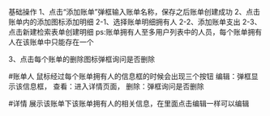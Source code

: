 基础操作
1、点击“添加账单”弹框输入账单名称，保存之后账单创建成功
2、点击账单内的添加图标添加明细
 2-1、选择账单明细拥有人
 2-2、添加账单支出
 2-3、点击新建检索表单创建明细
ps:账单拥有人至多用户列表中的人员，每个账单拥有人在该账单中只能存在一个

3、点击每个账单的删除图标弹框询问是否删除

#账单人
鼠标经过每个账单拥有人的信息框的时候会出现三个按钮
编辑：弹框显示该信息框，
查看：进入详情页面，
删除：弹框询问是否删除


#详情
展示该账单下该账单拥有人的相关信息，在里面点击编辑一样可以编辑

